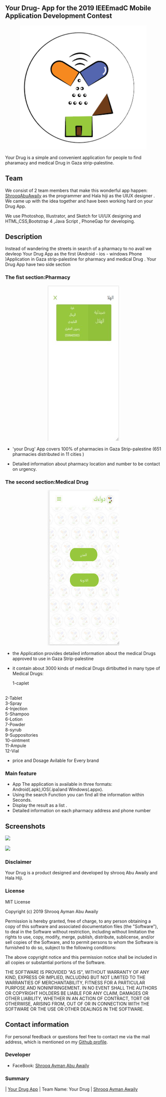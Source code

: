 ## Your Drug-  App for the 2019 IEEEmadC Mobile Application Development Contest
<p align="center"> 
<img src="https://github.com/ShrooqAymanAwaily/YourDrug/blob/master/icon/icon.png" with="600" height="400" /></p>
Your Drug is a simple and convenient application for people to find pharamacy and medical Drug in Gaza strip-palestine.

## Team
We consist of 2 team members that make this wonderful app happen:
[ShrooqAbuAwaily](https://github.com/) as the programmer and Hala hiji  as the UIUX designer .
We came up with the idea together and have been working hard on your Drug App.

We use Photoshop, Illustrator, and Sketch for UI/UX designing and HTML,CSS,Bootstrap 4 ,Java Script , PhoneGap for developing. 





## Description
 
 
Instead of wandering the streets in search of a pharmacy to no avail we devleop Your Drug App as the first (Android - ios - windows Phone )Application in Gaza strip-palestine for pharmacy and medical Drug .
 Your Drug App have two side section


### The fist section:Pharmacy 
<p align="center"> 
<img src="https://github.com/ShrooqAymanAwaily/YourDrug/blob/master/ScreenShots/3.jpg" with="400" height="500" /></p>

* 'your Drug' App covers 100% of pharmacies in Gaza Strip-palestine (651 pharmacies distributed in 11 cities )
 

* Detailed information about pharmacy location and number to be contact on urgency.

 

 ### The second section:Medical Drug
<p align="center"> 
<img src="https://github.com/ShrooqAymanAwaily/YourDrug/blob/master/ScreenShots/2.jpg" with="400" height="500" /></p>

* the Application provides detailed information about the medical Drugs approved to use in Gaza Strip-palestine
* it contain about 3000 kinds of medical Drugs dirtibutted in many type of Medical Drugs:<br>
  
  1-caplet
<br>
  2-Tablet
<br>
  3-Spray
<br>
  4-Injection
<br>
  5-Shampoo
<br>
  6-Lotion
<br>
  7-Powder
<br>
  8-syrub
<br>
  9-Suppositories
<br>
  10-ointment
<br>
  11-Ampule
<br>
  12-Vial</p>


* price and Dosage Avilable for Every brand


 

### Main feature
 * App The application is available in three formats: Android(.apk),IOS(.ipa)and Windows(.appx).
 * Using the search Function you can find all the information within Seconds.
 * Display the result as a list .
 * Detailed information on each pharmacy address and phone number

 
 
## Screenshots
 <p float="left">
  <img src="https://i.ibb.co/LpJWZmp/one.jpg"    />
</p> 
<p float="left">
  <img src="https://i.ibb.co/qrY8mtf/two.jpg"    />
</p> 







 
### Disclaimer
Your Drug is a product designed and developed by shrooq Abu Awaily and Hala Hiji.


### License
MIT License

Copyright (c) 2019 Shrooq Ayman Abu Awaily

Permission is hereby granted, free of charge, to any person obtaining a copy
of this software and associated documentation files (the "Software"), to deal
in the Software without restriction, including without limitation the rights
to use, copy, modify, merge, publish, distribute, sublicense, and/or sell copies of the Software, and to permit persons to whom the Software is
furnished to do so, subject to the following conditions:

The above copyright notice and this permission notice shall be included in all
copies or substantial portions of the Software.

THE SOFTWARE IS PROVIDED "AS IS", WITHOUT WARRANTY OF ANY KIND, EXPRESS OR
IMPLIED, INCLUDING BUT NOT LIMITED TO THE WARRANTIES OF MERCHANTABILITY,
FITNESS FOR A PARTICULAR PURPOSE AND NONINFRINGEMENT. IN NO EVENT SHALL THE
AUTHORS OR COPYRIGHT HOLDERS BE LIABLE FOR ANY CLAIM, DAMAGES OR OTHER
LIABILITY, WHETHER IN AN ACTION OF CONTRACT, TORT OR OTHERWISE, ARISING FROM,
OUT OF OR IN CONNECTION WITH THE SOFTWARE OR THE USE OR OTHER DEALINGS IN THE
SOFTWARE.

## Contact information
For personal feedback or questions feel free to contact me via the mail address, which is mentioned on my [Github profile](https://github.com/ShrooqAymanAwaily).
 

### Developer

* FaceBook: [Shrooq Ayman Abu Awaily](https://www.facebook.com/profile.php?id=100006261995673 )

### Summary
| [Your Drug App](https://github.com/ShrooqAymanAwaily/YourDrug/tree/master/Application)  | Team Name: Your Drug  | [Shrooq Ayman Awaily](https://github.com/ShrooqAymanAwaily) 



